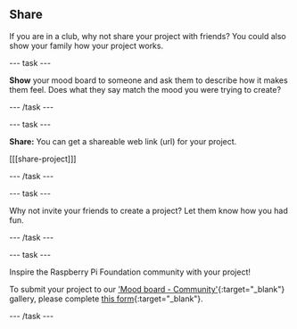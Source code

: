 ## Share

If you are in a club, why not share your project with friends? You could also show your family how your project works.

--- task ---

**Show** your mood board to someone and ask them to describe how it makes them feel. Does what they say match the mood you were trying to create?

--- /task ---

--- task ---

**Share:** You can get a shareable web link (url) for your project.

[[[share-project]]]

--- /task ---

--- task ---

Why not invite your friends to create a project? Let them know how you had fun.

--- /task ---

--- task ---

Inspire the Raspberry Pi Foundation community with your project!

To submit your project to our ['Mood board - Community'](https://wke.lt/w/s/1bHup_){:target="_blank"} gallery, please complete [this form](https://form.raspberrypi.org/f/community-project-submissions){:target="_blank"}.

--- /task ---
